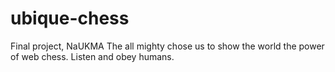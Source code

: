 # ubique-chess
Final project, NaUKMA
The all mighty chose us to show the world the power of web chess.
Listen and obey humans.
